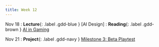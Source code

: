 ```yaml
---
title: Week 12
---
```


Nov 18
: **Lecture**{: .label .gdd-blue } [AI Design]
: **Reading**{: .label .gdd-brown } [AI in Gaming]

Nov 21
: **Project**{: .label .gdd-navy } [Milestone 3: Beta Playtest]

[AI in Gaming]: https://www.gamedesigning.org/gaming/ai-in-gaming/
[Accessibility]: https://docs.google.com/presentation/d/1ecQenoE-umGRnJ449N0eV-0TvyGdAoCR45lA2APBKUo/edit?usp=sharing

[Milestone 3: Beta Playtest]: ../pages/projects/project3/project3